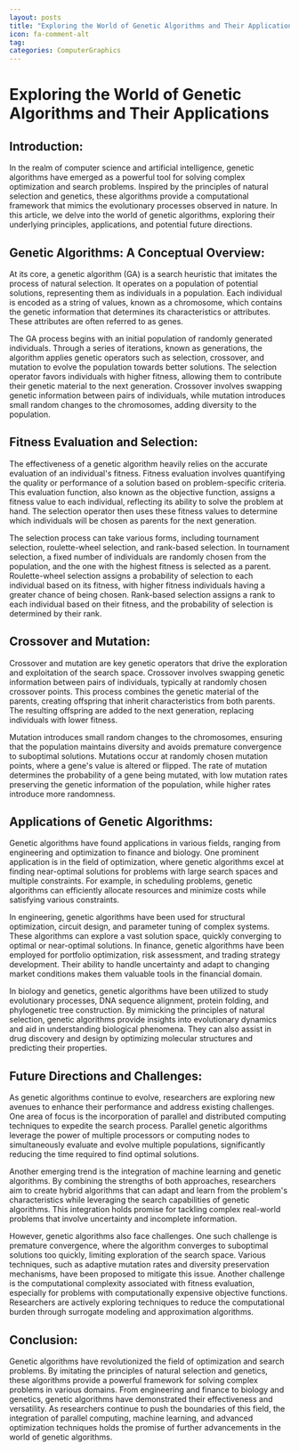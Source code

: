 ```yaml
---
layout: posts
title: "Exploring the World of Genetic Algorithms and Their Applications"
icon: fa-comment-alt
tag:      
categories: ComputerGraphics
---
```



# Exploring the World of Genetic Algorithms and Their Applications

## Introduction:

In the realm of computer science and artificial intelligence, genetic algorithms have emerged as a powerful tool for solving complex optimization and search problems. Inspired by the principles of natural selection and genetics, these algorithms provide a computational framework that mimics the evolutionary processes observed in nature. In this article, we delve into the world of genetic algorithms, exploring their underlying principles, applications, and potential future directions.

## Genetic Algorithms: A Conceptual Overview:

At its core, a genetic algorithm (GA) is a search heuristic that imitates the process of natural selection. It operates on a population of potential solutions, representing them as individuals in a population. Each individual is encoded as a string of values, known as a chromosome, which contains the genetic information that determines its characteristics or attributes. These attributes are often referred to as genes.

The GA process begins with an initial population of randomly generated individuals. Through a series of iterations, known as generations, the algorithm applies genetic operators such as selection, crossover, and mutation to evolve the population towards better solutions. The selection operator favors individuals with higher fitness, allowing them to contribute their genetic material to the next generation. Crossover involves swapping genetic information between pairs of individuals, while mutation introduces small random changes to the chromosomes, adding diversity to the population.

## Fitness Evaluation and Selection:

The effectiveness of a genetic algorithm heavily relies on the accurate evaluation of an individual's fitness. Fitness evaluation involves quantifying the quality or performance of a solution based on problem-specific criteria. This evaluation function, also known as the objective function, assigns a fitness value to each individual, reflecting its ability to solve the problem at hand. The selection operator then uses these fitness values to determine which individuals will be chosen as parents for the next generation.

The selection process can take various forms, including tournament selection, roulette-wheel selection, and rank-based selection. In tournament selection, a fixed number of individuals are randomly chosen from the population, and the one with the highest fitness is selected as a parent. Roulette-wheel selection assigns a probability of selection to each individual based on its fitness, with higher fitness individuals having a greater chance of being chosen. Rank-based selection assigns a rank to each individual based on their fitness, and the probability of selection is determined by their rank.

## Crossover and Mutation:

Crossover and mutation are key genetic operators that drive the exploration and exploitation of the search space. Crossover involves swapping genetic information between pairs of individuals, typically at randomly chosen crossover points. This process combines the genetic material of the parents, creating offspring that inherit characteristics from both parents. The resulting offspring are added to the next generation, replacing individuals with lower fitness.

Mutation introduces small random changes to the chromosomes, ensuring that the population maintains diversity and avoids premature convergence to suboptimal solutions. Mutations occur at randomly chosen mutation points, where a gene's value is altered or flipped. The rate of mutation determines the probability of a gene being mutated, with low mutation rates preserving the genetic information of the population, while higher rates introduce more randomness.

## Applications of Genetic Algorithms:

Genetic algorithms have found applications in various fields, ranging from engineering and optimization to finance and biology. One prominent application is in the field of optimization, where genetic algorithms excel at finding near-optimal solutions for problems with large search spaces and multiple constraints. For example, in scheduling problems, genetic algorithms can efficiently allocate resources and minimize costs while satisfying various constraints.

In engineering, genetic algorithms have been used for structural optimization, circuit design, and parameter tuning of complex systems. These algorithms can explore a vast solution space, quickly converging to optimal or near-optimal solutions. In finance, genetic algorithms have been employed for portfolio optimization, risk assessment, and trading strategy development. Their ability to handle uncertainty and adapt to changing market conditions makes them valuable tools in the financial domain.

In biology and genetics, genetic algorithms have been utilized to study evolutionary processes, DNA sequence alignment, protein folding, and phylogenetic tree construction. By mimicking the principles of natural selection, genetic algorithms provide insights into evolutionary dynamics and aid in understanding biological phenomena. They can also assist in drug discovery and design by optimizing molecular structures and predicting their properties.

## Future Directions and Challenges:

As genetic algorithms continue to evolve, researchers are exploring new avenues to enhance their performance and address existing challenges. One area of focus is the incorporation of parallel and distributed computing techniques to expedite the search process. Parallel genetic algorithms leverage the power of multiple processors or computing nodes to simultaneously evaluate and evolve multiple populations, significantly reducing the time required to find optimal solutions.

Another emerging trend is the integration of machine learning and genetic algorithms. By combining the strengths of both approaches, researchers aim to create hybrid algorithms that can adapt and learn from the problem's characteristics while leveraging the search capabilities of genetic algorithms. This integration holds promise for tackling complex real-world problems that involve uncertainty and incomplete information.

However, genetic algorithms also face challenges. One such challenge is premature convergence, where the algorithm converges to suboptimal solutions too quickly, limiting exploration of the search space. Various techniques, such as adaptive mutation rates and diversity preservation mechanisms, have been proposed to mitigate this issue. Another challenge is the computational complexity associated with fitness evaluation, especially for problems with computationally expensive objective functions. Researchers are actively exploring techniques to reduce the computational burden through surrogate modeling and approximation algorithms.

## Conclusion:

Genetic algorithms have revolutionized the field of optimization and search problems. By imitating the principles of natural selection and genetics, these algorithms provide a powerful framework for solving complex problems in various domains. From engineering and finance to biology and genetics, genetic algorithms have demonstrated their effectiveness and versatility. As researchers continue to push the boundaries of this field, the integration of parallel computing, machine learning, and advanced optimization techniques holds the promise of further advancements in the world of genetic algorithms.